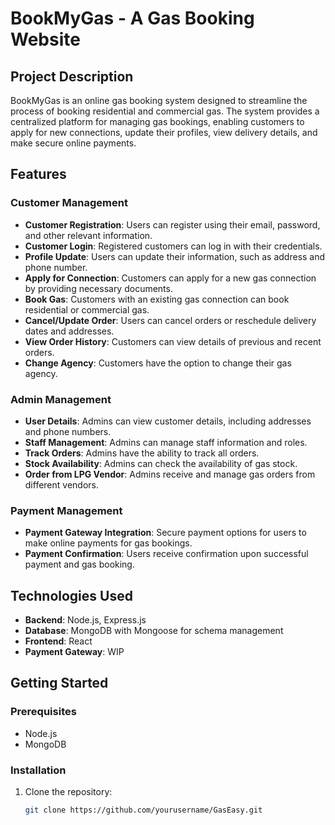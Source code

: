 # BookMyGas - A Gas Booking Website

## Project Description

BookMyGas is an online gas booking system designed to streamline the process of booking residential and commercial gas. The system provides a centralized platform for managing gas bookings, enabling customers to apply for new connections, update their profiles, view delivery details, and make secure online payments.

## Features

### Customer Management
- **Customer Registration**: Users can register using their email, password, and other relevant information.
- **Customer Login**: Registered customers can log in with their credentials.
- **Profile Update**: Users can update their information, such as address and phone number.
- **Apply for Connection**: Customers can apply for a new gas connection by providing necessary documents.
- **Book Gas**: Customers with an existing gas connection can book residential or commercial gas.
- **Cancel/Update Order**: Users can cancel orders or reschedule delivery dates and addresses.
- **View Order History**: Customers can view details of previous and recent orders.
- **Change Agency**: Customers have the option to change their gas agency.

### Admin Management
- **User Details**: Admins can view customer details, including addresses and phone numbers.
- **Staff Management**: Admins can manage staff information and roles.
- **Track Orders**: Admins have the ability to track all orders.
- **Stock Availability**: Admins can check the availability of gas stock.
- **Order from LPG Vendor**: Admins receive and manage gas orders from different vendors.

### Payment Management
- **Payment Gateway Integration**: Secure payment options for users to make online payments for gas bookings.
- **Payment Confirmation**: Users receive confirmation upon successful payment and gas booking.

## Technologies Used
- **Backend**: Node.js, Express.js
- **Database**: MongoDB with Mongoose for schema management
- **Frontend**: React
- **Payment Gateway**: WIP

## Getting Started

### Prerequisites
- Node.js
- MongoDB

### Installation

1. Clone the repository:
   ```bash
   git clone https://github.com/yourusername/GasEasy.git
